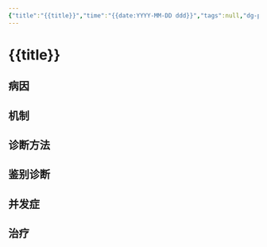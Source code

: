 ```yaml
---
{"title":"{{title}}","time":"{{date:YYYY-MM-DD ddd}}","tags":null,"dg-publish":true,"permalink":"/000 inbox/020 模板/021 基础模板/笔记模板/","dgPassFrontmatter":true,"created":"2024-01-25T18:45:03.000+08:00","updated":"2025-03-11T15:12:31.000+08:00"}
---
```


# {{title}}
## 病因
## 机制
## 诊断方法
## 鉴别诊断
## 并发症
## 治疗

















































































































































































































































































































































































































































